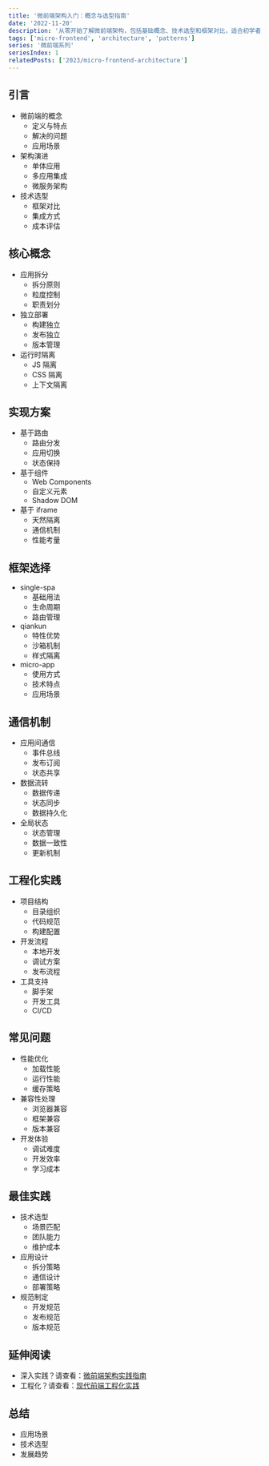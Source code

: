 ```yaml
---
title: '微前端架构入门：概念与选型指南'
date: '2022-11-20'
description: '从零开始了解微前端架构，包括基础概念、技术选型和框架对比，适合初学者和技术决策者。'
tags: ['micro-frontend', 'architecture', 'patterns']
series: '微前端系列'
seriesIndex: 1
relatedPosts: ['2023/micro-frontend-architecture']
---
```


## 引言
- 微前端的概念
  - 定义与特点
  - 解决的问题
  - 应用场景
- 架构演进
  - 单体应用
  - 多应用集成
  - 微服务架构
- 技术选型
  - 框架对比
  - 集成方式
  - 成本评估

## 核心概念
- 应用拆分
  - 拆分原则
  - 粒度控制
  - 职责划分
- 独立部署
  - 构建独立
  - 发布独立
  - 版本管理
- 运行时隔离
  - JS 隔离
  - CSS 隔离
  - 上下文隔离

## 实现方案
- 基于路由
  - 路由分发
  - 应用切换
  - 状态保持
- 基于组件
  - Web Components
  - 自定义元素
  - Shadow DOM
- 基于 iframe
  - 天然隔离
  - 通信机制
  - 性能考量

## 框架选择
- single-spa
  - 基础用法
  - 生命周期
  - 路由管理
- qiankun
  - 特性优势
  - 沙箱机制
  - 样式隔离
- micro-app
  - 使用方式
  - 技术特点
  - 应用场景

## 通信机制
- 应用间通信
  - 事件总线
  - 发布订阅
  - 状态共享
- 数据流转
  - 数据传递
  - 状态同步
  - 数据持久化
- 全局状态
  - 状态管理
  - 数据一致性
  - 更新机制

## 工程化实践
- 项目结构
  - 目录组织
  - 代码规范
  - 构建配置
- 开发流程
  - 本地开发
  - 调试方案
  - 发布流程
- 工具支持
  - 脚手架
  - 开发工具
  - CI/CD

## 常见问题
- 性能优化
  - 加载性能
  - 运行性能
  - 缓存策略
- 兼容性处理
  - 浏览器兼容
  - 框架兼容
  - 版本兼容
- 开发体验
  - 调试难度
  - 开发效率
  - 学习成本

## 最佳实践
- 技术选型
  - 场景匹配
  - 团队能力
  - 维护成本
- 应用设计
  - 拆分策略
  - 通信设计
  - 部署策略
- 规范制定
  - 开发规范
  - 发布规范
  - 版本规范

## 延伸阅读
- 深入实践？请查看：[微前端架构实践指南](/blog/2023/micro-frontend-architecture)
- 工程化？请查看：[现代前端工程化实践](/blog/2023/frontend-engineering)

## 总结
- 应用场景
- 技术选型
- 发展趋势